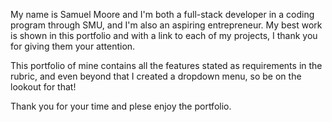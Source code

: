 My name is Samuel Moore and I'm both a full-stack developer in a coding program through SMU, and I'm also an aspiring entrepreneur.
My best work is shown in this portfolio and with a link to each of my projects, I thank you for giving them your attention.


This portfolio of mine contains all the features stated as requirements in the rubric, and even beyond that I created a dropdown menu, so be on the lookout for that!

Thank you for your time and plese enjoy the portfolio.

